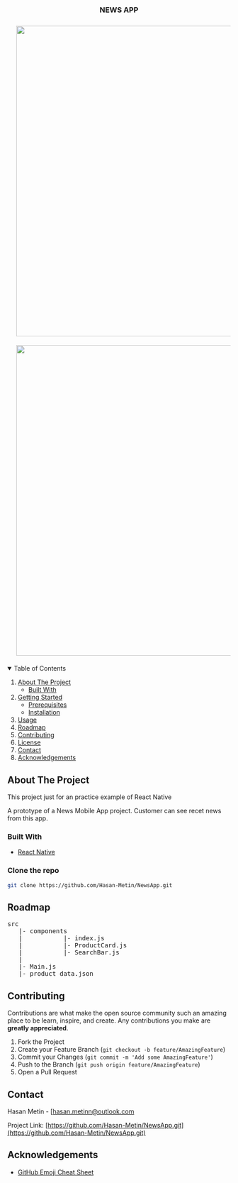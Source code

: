 

  <h3 align="center">NEWS APP</h3>
<div style="margin:10px"  >
<img src="./gifs/GalaxyS10.gif"  height="700" style="margin:10px" />
<img src="./gifs/Iphone12.gif"  height="700" style="margin:10px" />
</div>

<!-- TABLE OF CONTENTS -->
<details open="open">
  <summary>Table of Contents</summary>
  <ol>
    <li>
      <a href="#about-the-project">About The Project</a>
      <ul>
        <li><a href="#built-with">Built With</a></li>
      </ul>
    </li>
    <li>
      <a href="#getting-started">Getting Started</a>
      <ul>
        <li><a href="#prerequisites">Prerequisites</a></li>
        <li><a href="#installation">Installation</a></li>
      </ul>
    </li>
    <li><a href="#usage">Usage</a></li>
    <li><a href="#roadmap">Roadmap</a></li>
    <li><a href="#contributing">Contributing</a></li>
    <li><a href="#license">License</a></li>
    <li><a href="#contact">Contact</a></li>
    <li><a href="#acknowledgements">Acknowledgements</a></li>
  </ol>
</details>



<!-- ABOUT THE PROJECT -->
## About The Project
This project just for an practice example of React Native

A prototype of a News Mobile App project. Customer can see recet news from this app.


### Built With

* [React Native](https://reactnative.dev/)


### Clone the repo
   ```sh
   git clone https://github.com/Hasan-Metin/NewsApp.git
   ```



<!-- ROADMAP -->
## Roadmap
<pre>
src
   |- components
   |           |- index.js
   |           |- ProductCard.js
   |           |- SearchBar.js
   |
   |- Main.js
   |- product_data.json
</pre>

<!-- CONTRIBUTING -->
## Contributing

Contributions are what make the open source community such an amazing place to be learn, inspire, and create. Any contributions you make are **greatly appreciated**.

1. Fork the Project
2. Create your Feature Branch (`git checkout -b feature/AmazingFeature`)
3. Commit your Changes (`git commit -m 'Add some AmazingFeature'`)
4. Push to the Branch (`git push origin feature/AmazingFeature`)
5. Open a Pull Request

<!-- CONTACT -->
## Contact

Hasan Metin - [<a href="mailto: hasan.metinn@outlook.com">hasan.metinn@outlook.com</a>

Project Link: [https://github.com/Hasan-Metin/NewsApp.git](https://github.com/Hasan-Metin/NewsApp.git)



<!-- ACKNOWLEDGEMENTS -->
## Acknowledgements
* [GitHub Emoji Cheat Sheet](https://www.webpagefx.com/tools/emoji-cheat-sheet)

